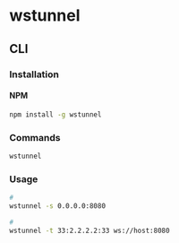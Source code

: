 # wstunnel

## CLI

### Installation

#### NPM

```sh
npm install -g wstunnel
```

### Commands

```sh
wstunnel
```

### Usage

```sh
#
wstunnel -s 0.0.0.0:8080

#
wstunnel -t 33:2.2.2.2:33 ws://host:8080
```

<!-- ###

```
Host [hostname]
    ProxyCommand wstunnel -L stdio:%h:%p wss://[hostname]:[port]
    User [username]
    IdentitiesOnly yes
    IdentityFile ~/.ssh/id_rsa
``` -->

